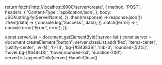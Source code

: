 return fetch('http://localhost:8000/server/create', {
    method: 'POST',
    headers: {
      'Content-Type': 'application/json',
    },
    body: JSON.stringify(ServerName),
  })
    .then((response) => response.json())
    .then((data) => {
      console.log('Success:', data);
    })
    .catch((error) => {
      console.error('Error:', error);
    });


const serverList = document.getElementById('server-list')
    const server = document.createElement('button')
    server.classList.add('flex', 'items-center', 'justify-center', 'w-14', 'h-14', 'bg-[#343838]', 'mb-3', 'rounded-[50%]', 'hover:bg-[#646cf8]', 'hover:rounded-2xl', 'duration-200')
    serverList.appendChild(server)
    HandleClose()